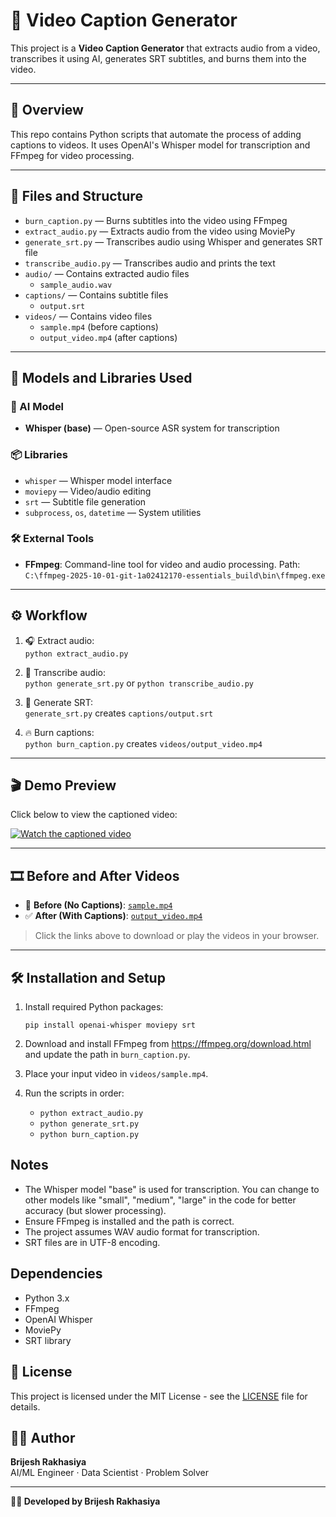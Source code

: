 # 🎥 Video Caption Generator

This project is a **Video Caption Generator** that extracts audio from a video, transcribes it using AI, generates SRT subtitles, and burns them into the video.

---

## 📖 Overview

This repo contains Python scripts that automate the process of adding captions to videos. It uses OpenAI's Whisper model for transcription and FFmpeg for video processing.

---

## 📁 Files and Structure

- `burn_caption.py` — Burns subtitles into the video using FFmpeg  
- `extract_audio.py` — Extracts audio from the video using MoviePy  
- `generate_srt.py` — Transcribes audio using Whisper and generates SRT file  
- `transcribe_audio.py` — Transcribes audio and prints the text  
- `audio/` — Contains extracted audio files  
  - `sample_audio.wav`  
- `captions/` — Contains subtitle files  
  - `output.srt`  
- `videos/` — Contains video files  
  - `sample.mp4` (before captions)  
  - `output_video.mp4` (after captions)

---

## 🧠 Models and Libraries Used

### 🤖 AI Model
- **Whisper (base)** — Open-source ASR system for transcription

### 📦 Libraries
- `whisper` — Whisper model interface  
- `moviepy` — Video/audio editing  
- `srt` — Subtitle file generation  
- `subprocess`, `os`, `datetime` — System utilities

### 🛠️ External Tools
- **FFmpeg**: Command-line tool for video and audio processing. Path: `C:\ffmpeg-2025-10-01-git-1a02412170-essentials_build\bin\ffmpeg.exe`


---

## ⚙️ Workflow

1. 🎧 Extract audio:  
 `python extract_audio.py`

2. 📝 Transcribe audio:  
 `python generate_srt.py` or `python transcribe_audio.py`

3. 📄 Generate SRT:  
 `generate_srt.py` creates `captions/output.srt`

4. 🔥 Burn captions:  
 `python burn_caption.py` creates `videos/output_video.mp4`

---

## 🎬 Demo Preview

Click below to view the captioned video:

[![Watch the captioned video](https://img.icons8.com/ios-filled/100/play-button-circled.png)](videos/output_video.mp4)

---

## 🎞️ Before and After Videos

- 📼 **Before (No Captions)**: [`sample.mp4`](videos/sample.mp4)  
- ✅ **After (With Captions)**: [`output_video.mp4`](videos/output_video.mp4)

> Click the links above to download or play the videos in your browser.

---

## 🛠️ Installation and Setup

1. Install required Python packages:
   ```
   pip install openai-whisper moviepy srt
   ```

2. Download and install FFmpeg from https://ffmpeg.org/download.html and update the path in `burn_caption.py`.

3. Place your input video in `videos/sample.mp4`.

4. Run the scripts in order:
   - `python extract_audio.py`
   - `python generate_srt.py`
   - `python burn_caption.py`

## Notes

- The Whisper model "base" is used for transcription. You can change to other models like "small", "medium", "large" in the code for better accuracy (but slower processing).
- Ensure FFmpeg is installed and the path is correct.
- The project assumes WAV audio format for transcription.
- SRT files are in UTF-8 encoding.

## Dependencies

- Python 3.x
- FFmpeg
- OpenAI Whisper
- MoviePy
- SRT library

## 📄 License

This project is licensed under the MIT License - see the [LICENSE](LICENSE) file for details.

## 🙋‍♂️ Author

**Brijesh Rakhasiya**  
AI/ML Engineer · Data Scientist · Problem Solver

---

**👨‍💻 Developed by Brijesh Rakhasiya**
